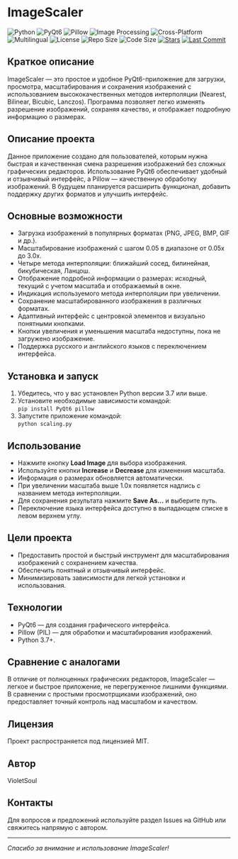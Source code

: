 # ImageScaler

![Python](https://img.shields.io/badge/Python-3776AB?style=flat&logo=python&logoColor=white)
![PyQt6](https://img.shields.io/badge/PyQt6-41CD52?style=flat&logo=qt&logoColor=white)
![Pillow](https://img.shields.io/badge/Pillow-FFD43B?style=flat&logo=python&logoColor=blue)
![Image Processing](https://img.shields.io/badge/Image%20Processing-✓-orange)
![Cross-Platform](https://img.shields.io/badge/Cross--Platform-✓-blueviolet)
![Multilingual](https://img.shields.io/badge/Multilingual-✓-lightgrey)
![License](https://img.shields.io/badge/License-MIT-blue)
![Repo Size](https://img.shields.io/github/repo-size/VioletSoul/ImageScaler)
![Code Size](https://img.shields.io/github/languages/code-size/VioletSoul/ImageScaler)
[![Stars](https://img.shields.io/github/stars/VioletSoul/ImageScaler.svg?style=social)](https://github.com/VioletSoul/ImageScaler)
[![Last Commit](https://img.shields.io/github/last-commit/VioletSoul/ImageScaler.svg)](https://github.com/VioletSoul/ImageScaler/commits/main)

## Краткое описание
ImageScaler — это простое и удобное PyQt6-приложение для загрузки, просмотра, масштабирования и сохранения изображений с использованием высококачественных методов интерполяции (Nearest, Bilinear, Bicubic, Lanczos). Программа позволяет легко изменять разрешение изображений, сохраняя качество, и отображает подробную информацию о размерах.

## Описание проекта
Данное приложение создано для пользователей, которым нужна быстрая и качественная смена разрешения изображений без сложных графических редакторов. Использование PyQt6 обеспечивает удобный и отзывчивый интерфейс, а Pillow — качественную обработку изображений. В будущем планируется расширить функционал, добавить поддержку других форматов и улучшить интерфейс.

## Основные возможности
- Загрузка изображений в популярных форматах (PNG, JPEG, BMP, GIF и др.).
- Масштабирование изображений с шагом 0.05 в диапазоне от 0.05x до 3.0x.
- Четыре метода интерполяции: ближайший сосед, билинейная, бикубическая, Ланцош.
- Отображение подробной информации о размерах: исходный, текущий с учетом масштаба и отображаемый в окне.
- Индикация используемого метода интерполяции при увеличении.
- Сохранение масштабированного изображения в различных форматах.
- Адаптивный интерфейс с центровкой элементов и визуально понятными кнопками.
- Кнопки увеличения и уменьшения масштаба недоступны, пока не загружено изображение.
- Поддержка русского и английского языков с переключением интерфейса.

## Установка и запуск
1. Убедитесь, что у вас установлен Python версии 3.7 или выше.
2. Установите необходимые зависимости командой:  
   `pip install PyQt6 pillow`
3. Запустите приложение командой:  
   `python scaling.py`

## Использование
- Нажмите кнопку **Load Image** для выбора изображения.
- Используйте кнопки **Increase** и **Decrease** для изменения масштаба.
- Информация о размерах обновляется автоматически.
- При увеличении масштаба выше 1.0x появляется надпись с названием метода интерполяции.
- Для сохранения результата нажмите **Save As...** и выберите путь.
- Переключение языка интерфейса доступно в выпадающем списке в левом верхнем углу.

## Цели проекта
- Предоставить простой и быстрый инструмент для масштабирования изображений с сохранением качества.
- Обеспечить понятный и отзывчивый интерфейс.
- Минимизировать зависимости для легкой установки и использования.

## Технологии
- PyQt6 — для создания графического интерфейса.
- Pillow (PIL) — для обработки и масштабирования изображений.
- Python 3.7+.

## Сравнение с аналогами
В отличие от полноценных графических редакторов, ImageScaler — легкое и быстрое приложение, не перегруженное лишними функциями. В сравнении с простыми просмотрщиками изображений, оно предоставляет точный контроль над масштабом и качеством.

## Лицензия
Проект распространяется под лицензией MIT.

## Автор
VioletSoul

## Контакты
Для вопросов и предложений используйте раздел Issues на GitHub или свяжитесь напрямую с автором.

---

*Спасибо за внимание и использование ImageScaler!*
